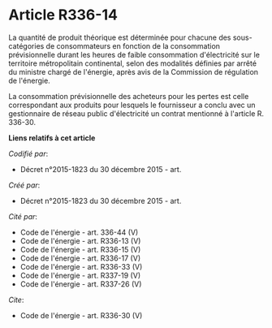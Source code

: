 # Article R336-14

La quantité de produit théorique est déterminée pour chacune des sous-catégories de consommateurs en fonction de la
consommation prévisionnelle durant les heures de faible consommation d'électricité sur le territoire métropolitain
continental, selon des modalités définies par arrêté du ministre chargé de l'énergie, après avis de la Commission de
régulation de l'énergie.

La consommation prévisionnelle des acheteurs pour les pertes est celle correspondant aux produits pour lesquels le
fournisseur a conclu avec un gestionnaire de réseau public d'électricité un contrat mentionné à l'article R. 336-30.

**Liens relatifs à cet article**

_Codifié par_:

  - Décret n°2015-1823 du 30 décembre 2015 - art.

_Créé par_:

  - Décret n°2015-1823 du 30 décembre 2015 - art.

_Cité par_:

  - Code de l'énergie - art. 336-44 (V)
  - Code de l'énergie - art. R336-13 (V)
  - Code de l'énergie - art. R336-15 (V)
  - Code de l'énergie - art. R336-17 (V)
  - Code de l'énergie - art. R336-33 (V)
  - Code de l'énergie - art. R337-19 (V)
  - Code de l'énergie - art. R337-26 (V)

_Cite_:

  - Code de l'énergie - art. R336-30 (V)
